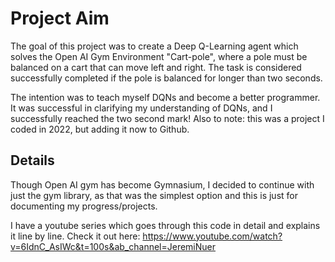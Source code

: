 # Project Aim
The goal of this project was to create a Deep Q-Learning agent which solves the Open AI Gym Environment "Cart-pole", where a pole must be balanced on a cart that can move left and right. The task is considered successfully completed if the pole is balanced for longer than two seconds.

The intention was to teach myself DQNs and become a better programmer. It was successful in clarifying my understanding of DQNs, and I successfully reached the two second mark! Also to note: this was a project I coded in 2022, but adding it now to Github. 

## Details

Though Open AI gym has become Gymnasium, I decided to continue with just the gym library, as that was the simplest option and this is just for documenting my progress/projects.

I have a youtube series which goes through this code in detail and explains it line by line. Check it out here: https://www.youtube.com/watch?v=6IdnC_AsIWc&t=100s&ab_channel=JeremiNuer


